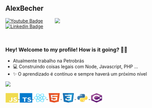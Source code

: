 ## AlexBecher
<img align="right" src="https://raw.githubusercontent.com/MicaelliMedeiros/micaellimedeiros/master/image/computer-illustration.png" width="350"/>


[![Youtube Badge](https://img.shields.io/badge/-Youtube-FF0000?style=flat-square&labelColor=FF0000&logo=youtube&logoColor=white&link=https://www.youtube.com/c/AlexBeche)](https://www.youtube.com/c/AlexBeche) [![Linkedin Badge](https://img.shields.io/badge/-LinkedIn-blue?style=flat-square&logo=Linkedin&logoColor=white&link=https://www.linkedin.com/in/alex-becher)](https://www.linkedin.com/in/alex-becher) 




<br/>

### Hey! Welcome to my profile! How is it going? 👋🥰

- Atualmente trabalho na Petrobrás
- 💻 Construindo coisas legais com Node, Javascript, PHP ...
- ✨ O aprendizado é contínuo e sempre haverá um próximo nível

 <div>
  <a href="https://github.com/AlexBecher">
  <img height="180em" src="https://github-readme-stats.vercel.app/api?username=AlexBecher&show_icons=true&theme=default&include_all_commits=true&count_private=true"/>
 
</div>
<div style="display: inline_block"><br>
  <img align="center" alt="Rafa-Js" height="30" width="40" src="https://raw.githubusercontent.com/devicons/devicon/master/icons/javascript/javascript-plain.svg">
  <img align="center" alt="Rafa-Ts" height="30" width="40" src="https://raw.githubusercontent.com/devicons/devicon/master/icons/typescript/typescript-plain.svg">
  <img align="center" alt="Rafa-React" height="30" width="40" src="https://raw.githubusercontent.com/devicons/devicon/master/icons/react/react-original.svg">
  <img align="center" alt="Rafa-HTML" height="30" width="40" src="https://raw.githubusercontent.com/devicons/devicon/master/icons/html5/html5-original.svg">
  <img align="center" alt="Rafa-CSS" height="30" width="40" src="https://raw.githubusercontent.com/devicons/devicon/master/icons/css3/css3-original.svg">
  <img align="center" alt="Rafa-Python" height="30" width="40" src="https://raw.githubusercontent.com/devicons/devicon/master/icons/python/python-original.svg">
  <img align="center" alt="Rafa-Csharp" height="30" width="40" src="https://raw.githubusercontent.com/devicons/devicon/master/icons/csharp/csharp-original.svg">
</div>
  
  ##
 

